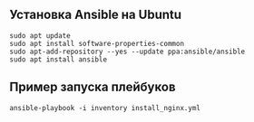 ## Установка Ansible на Ubuntu
```
sudo apt update
sudo apt install software-properties-common
sudo apt-add-repository --yes --update ppa:ansible/ansible
sudo apt install ansible
```
## Пример запуска плейбуков
```ansible-playbook -i inventory install_nginx.yml```


